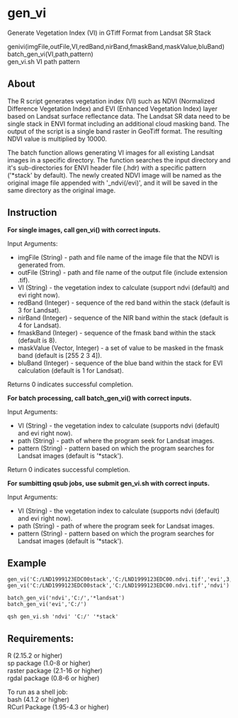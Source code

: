 gen_vi
========

Generate Vegetation Index (VI) in GTiff Format from Landsat SR Stack  

genivi(imgFile,outFile,VI,redBand,nirBand,fmaskBand,maskValue,bluBand)  
batch_gen_vi(VI,path,pattern)  
gen_vi.sh VI path pattern

About
--------

The R script generates vegetation index (VI) such as NDVI (Normalized Difference Vegetation Index) and EVI (Enhanced Vegetation Index) layer based on Landsat surface reflectance data. The Landsat SR data need to be single stack in ENVI format including an additional cloud masking band. The output of the script is a single band raster in GeoTiff format. The resulting NDVI value is multiplied by 10000.

The batch function allows generating VI images for all existing Landsat images in a specific directory. The function searches the input directory and it's sub-directories for ENVI header file (.hdr) with a specific pattern ('*stack' by default). The newly created NDVI image will be named as the original image file appended with '_ndvi(/evi)', and it will be saved in the same directory as the original image.

Instruction
--------

**For single images, call gen_vi() with correct inputs.**

Input Arguments:   
- imgFile (String) - path and file name of the image file that the NDVI is generated from.  
- outFile (String) - path and file name of the output file (include extension .tif).  
- VI (String) - the vegetation index to calculate (support ndvi (default) and evi right now).  
- redBand (Integer) - sequence of the red band within the stack (default is 3 for Landsat).  
- nirBand (Integer) - sequence of the NIR band within the stack (default is 4 for Landsat).  
- fmaskBand (Integer) - sequence of the fmask band within the stack (default is 8).  
- maskValue (Vector, Integer) - a set of value to be masked in the fmask band (default is [255 2 3 4]).  
- bluBand (Integer) - sequence of the blue band within the stack for EVI calculation (default is 1 for Landsat).
   
Returns 0 indicates successful completion.

**For batch processing, call batch_gen_vi() with correct inputs.**

Input Arguments:
- VI (String) - the vegetation index to calculate (supports ndvi (default) and evi right now).  
- path (String) - path of where the program seek for Landsat images.  
- pattern (String) - pattern based on which the program searches for Landsat images (default is '*stack').  

Return 0 indicates successful completion.

**For sumbitting qsub jobs, use submit gen_vi.sh with correct inputs.**  

Input Arguments:
- VI (String) - the vegetation index to calculate (supports ndvi (default) and evi right now).  
- path (String) - path of where the program seek for Landsat images.  
- pattern (String) - pattern based on which the program searches for Landsat images (default is '*stack').  

Example
--------

    gen_vi('C:/LND1999123EDC00stack','C:/LND1999123EDC00.ndvi.tif','evi',3,4,8,c(255,2,3,4),1)  
    gen_vi('C:/LND1999123EDC00stack','C:/LND1999123EDC00.ndvi.tif','ndvi')

    batch_gen_vi('ndvi','C:/','*landsat')  
    batch_gen_vi('evi','C:/')  

    qsh gen_vi.sh 'ndvi' 'C:/' '*stack'  

Requirements:
--------

R (2.15.2 or higher)  
sp package (1.0-8 or higher)  
raster package (2.1-16 or higher)   
rgdal package (0.8-6 or higher)  

To run as a shell job:  
bash (4.1.2 or higher)  
RCurl Package (1.95-4.3 or higher)  


